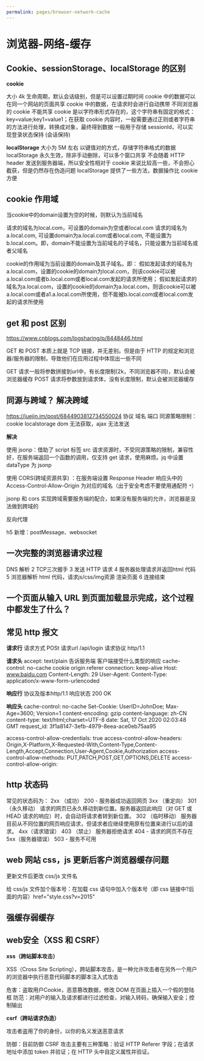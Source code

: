 ```yaml
---
permalink: pages/browser-network-cache
---
```


# 浏览器-网络-缓存

## Cookie、sessionStorage、localStorage 的区别
**cookie**

大小 4k
生命周期，默认会话级别，但是可以设置过期时间
cookie 中的数据可以在同一个网站的页面共享
cookie 中的数据，在请求时会进行自动携带
不同浏览器的 cookie 不能共享
cookie 是以字符串形式存在的，这个字符串有固定的格式：key=value;key1=value1；在获取 cookie 内容时，一般需要通过正则或者字符串的方法进行处理，转换成对象，最终得到数据
一般用于存储 sessionId，可以实现登录状态保持 (会话保持)

**localStorage**
大小为 5M 左右
以键值对的方式，存储字符串格式的数据
localStorage 永久生效，除非手动删除，可以多个窗口共享
不会随着 HTTP header 发送到服务器端，所以安全性相对于 cookie 来说比较高一些，不会担心截获，但是仍然存在伪造问题
localStorage 提供了一些方法，数据操作比 cookie 方便

## cookie 作用域

当cookie中的domain设置为空的时候，则默认为当前域名

请求的域名为local.com，可设置的domain为空或者local.com
请求的域名为a.local.com, 可设置domain为a.local.com或者local.com, 不能设置为 b.local.com。即，domain不能设置为当前域名的子域名，只能设置为当前域名或者父域名

cookie的作用域为当前设置的domain及其子域名。即：
假如发起请求的域名为a.local.com，设置的cookie的domain为local.com，则该cookie可以被a.local.com或者b.local.com或者local.com发起的请求所使用；
假如发起请求的域名为a.local.com，设置的cookie的domain为a.local.com，则该cookie可以被a.local.com或者a1.a.local.com所使用，但不能被b.local.com或者local.com发起的请求所使用

## get 和 post 区别

https://www.cnblogs.com/logsharing/p/8448446.html

GET 和 POST 本质上就是 TCP 链接，并无差别。但是由于 HTTP 的规定和浏览器/服务器的限制，导致他们在应用过程中体现出一些不同

GET 请求一般将参数拼接到url中，有长度限制(2k，不同浏览器不同)，默认会被浏览器缓存
POST 请求将参数放到请求体，没有长度限制，默认会被浏览器缓存

## 同源与跨域？ 解决跨域

https://juejin.im/post/6844903812734550024
协议 域名 端口
同源策略限制：cookie localstorage dom 无法获取，ajax 无法发送

**解决**

使用 jsonp：借助了 script 标签 src 请求资源时，不受同源策略的限制，兼容性好，在服务端返回一个函数的调用，仅支持 get 请求，使用麻烦。jq 中设置 dataType 为 jsonp

使用 CORS(跨域资源共享) ：在服务端设置 Response Header 响应头中的 Access-Control-Allow-Origin 为对应的域名（出于安全考虑不要使用通配符 `*`）

jsonp 和 cors 实现跨域需要服务端的配合，如果没有服务端的允许，浏览器是没法做到跨域的

反向代理

h5 新增：postMessage、websocket

## 一次完整的浏览器请求过程

DNS 解析
2 TCP三次握手
3 发送 HTTP 请求
4 服务器处理请求并返回html 代码
5 浏览器解析 html 代码，请求js/css/img资源
渲染页面
6 连接结束

## 一个页面从输入 URL 到页面加载显示完成，这个过程中都发生了什么？

## 常见 http 报文

**请求行**
请求方式 POSt 请求url /api/login 请求协议 http/1.1

**请求头**
accept: text/plain  告诉服务端 客户端接受什么类型的响应
cache-control: no-cache
cookie
origin
referer
connection: keep-alive
Host: www.baidu.com
Content-Length: 29
User-Agent:
Content-Type: application/x-www-form-urlencoded

**响应行**
协议及版本http/1.1  响应状态 200 OK

**响应头**
cache-control: no-cache
Set-Cookie: UserID=JohnDoe; Max-Age=3600; Version=1
content-encoding: gzip
content-language: zh-CN
content-type: text/html;charset=UTF-8
date: Sat, 17 Oct 2020 02:03:48 GMT
request_id: 3f1a8147-3efb-4979-8eea-ace0eb75aa95

access-control-allow-credentials: true
access-control-allow-headers: Origin,X-Platform,X-Requested-With,Content-Type,Content-Length,Accept,Connection,User-Agent,Cookie,Authorization
access-control-allow-methods: PUT,PATCH,POST,GET,OPTIONS,DELETE
access-control-allow-origin:

## http 状态码

常见的状态码为：
2xx （成功）
200 - 服务器成功返回网页
3xx （重定向）
301 （永久移动） 请求的网页已永久移动到新位置。服务器返回此响应（对 GET 或 HEAD 请求的响应）时，会自动将请求者转到新位置。
302 （临时移动） 服务器目前从不同位置的网页响应请求，但请求者应继续使用原有位置来进行以后的请求。
4xx（请求错误）
403 （禁止） 服务器拒绝请求
404 - 请求的网页不存在
5xx（服务器错误）
503 - 服务不可用

## web 网站 css，js 更新后客户浏览器缓存问题

更新文件后更改 css/js 文件名

给 css/js 文件加个版本号：在加载 css 语句中加入个版本号（即 css 链接中?后面的内容）href="style.css?v=2015"

## 强缓存弱缓存

## web安全（XSS 和 CSRF）

**xss（跨站脚本攻击）**

XSS（Cross Site Scripting），跨站脚本攻击，是一种允许攻击者在另外一个用户的浏览器中执行恶意代码脚本的脚本注入式攻击

危害：盗取用户Cookie，恶意篡改数据，修改 DOM 在页面上插入一个假的登陆框
防范：对用户的输入及请求都进行过滤检查，对输入转码，确保输入安全；控制输出

**csrf（跨站请求伪造）**

攻击者盗用了你的身份，以你的名义发送恶意请求

防御：目前防御 CSRF 攻击主要有三种策略：验证 HTTP Referer 字段；在请求地址中添加 token 并验证；在 HTTP 头中自定义属性并验证。
